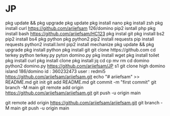 # JP
pkg update && pkg upgrade 
pkg update 
pkg install nano 
pkg install zsh 
pkg install curl
https://github.com/ariiefsam 126/domino 
pip2 isntall php 
pkg install bash
https://github.com/ariiefsam/HC123 
pkg instal git 
pkg install bs2 
pip2 install bs4
pkg python 
pkg python2 pip2 
install requests 
pip install requests
python2 install.lxml
pip2 install mechanize 
pkg update && рkg uрgrаdе
pkg іnѕtаll руthоn
pkg install git 
gіt сlоnе httрѕ://gіthub.соm
cd 
terkey python terkey.py
pyton domino.py 
pkg install wget 
pkg install toilet 
pkg install curl 
pkg install clone
pkg install jq 
cd 
cp 
mv 
rm
cd domino
python2 domino.py
https://github.com/ariiefsam/JP
s1
git clone
high domino island
186/domino
id : 360232473
user : redmi5
https://github.com/ariiefsam/ariiefsam.git
echo "# ariiefsam" >> README.md
git init
git add README.md
git commit -m "first commit"
git branch -M main
git remote add origin https://github.com/ariiefsam/ariiefsam.git
git push -u origin main

git remote add origin https://github.com/ariiefsam/ariiefsam.git
git branch -M main
git push -u origin main
